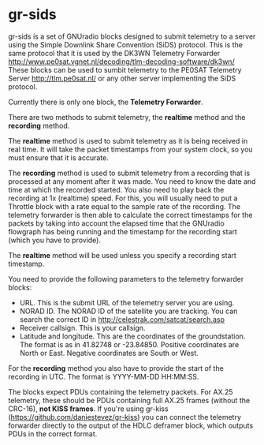 # gr-sids
gr-sids is a set of GNUradio blocks designed to submit telemetry to a
server using the Simple Downlink Share Convention (SiDS) protocol. This is the
same protocol that it is used by the DK3WN Telemetry Forwarder
http://www.pe0sat.vgnet.nl/decoding/tlm-decoding-software/dk3wn/
These blocks can be used to sumbit telemetry to the PE0SAT Telemetry Server
http://tlm.pe0sat.nl/
or any other server implementing the SiDS protocol.

Currently there is only one block, the **Telemetry Forwarder**.

There are two methods to submit telemetry, the **realtime** method and the
**recording** method.

The **realtime** method is used to submit telemetry as it is being received in
real time. It will take the packet timestamps from your system clock, so you
must ensure that it is accurate.

The **recording** method is used to submit telemetry from a recording that is
processed at any moment after it was made. You need to know the date and time at
which the recorded started. You also need to play back the recording at 1x
(realtime) speed. For this, you will usually need to put a Throttle block with a
rate equal to the sample rate of the recording. The telemetry forwarder is then
able to calculate the correct timestamps for the packets by taking into account
the elapsed time that the GNUradio flowgraph has being running and the timestamp
for the recording start (which you have to provide).

The **realtime** method will be used unless you specify a recording start
timestamp.

You need to provide the following parameters to the telemetry forwarder blocks:

  * URL. This is the submit URL of the telemetry server you are using.
  * NORAD ID. The NORAD ID of the satellite you are tracking. You can search the
    correct ID in http://celestrak.com/satcat/search.asp
  * Receiver callsign. This is your callsign.
  * Latitude and longitude. This are the coordinates of the groundstation. The
    format is as in 41.82748 or -23.84850. Positive coordinates are North or
    East. Negative coordinates are South or West.

For the **recording** method you also have to provide the start of the recording
in UTC. The format is YYYY-MM-DD HH:MM:SS.

The blocks expect PDUs containing the telemetry packets. For AX.25 telemetry,
these should be PDUs containing full AX.25 frames (without the CRC-16), **not
KISS frames**. If you're using gr-kiss (https://github.com/daniestevez/gr-kiss)
you can connect the telemetry forwarder directly to the output of the HDLC
deframer block, which outputs PDUs in the correct format.
